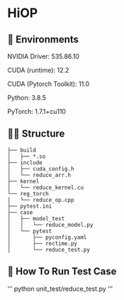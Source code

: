 # HiOP

## 🥹 Environments

NVIDIA Driver: 535.86.10

CUDA (runtime): 12.2

CUDA (Pytorch Toolkit): 11.0

Python: 3.8.5

PyTorch: 1.7.1+cu110

## 🫵🏼 Structure

```
├── build
│   ├── *.so
├── include
│   ├── cuda_config.h
│   └── reduce_arr.h
├── kernel
│   └── reduce_kernel.cu
└── reg_torch
│   └── reduce_op.cpp
├── pytest.ini
├── case
│   ├── model_test
│   │   └── reduce_model.py
│   └── pytest
│       ├── pyconfig.yaml
│       ├── rectime.py
│       └── reduce_test.py
```

## 🤪 How To Run Test Case

‘’‘
python unit_test/reduce_test.py
’‘’
